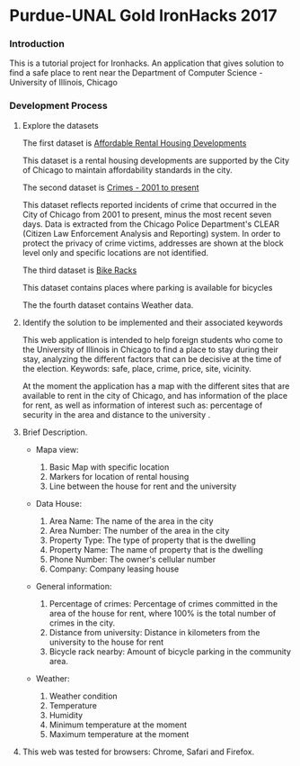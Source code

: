 # Purdue-UNAL Gold IronHacks 2017

### Introduction   


This is a tutorial project for Ironhacks. An application that gives solution to find a safe place to rent near the Department of Computer Science - University of Illinois, Chicago

### Development Process

1. Explore the datasets

   The first dataset is [Affordable Rental Housing Developments](https://catalog.data.gov/dataset/affordable-rental-housing-developments-ef5c2)

   This dataset is a rental housing developments are supported by the City of Chicago to maintain affordability standards in the city. 
   
   The second dataset is [Crimes - 2001 to present](https://data.cityofchicago.org/Public-Safety/Crimes-2001-to-present/ijzp-q8t2)
   
   This dataset reflects reported incidents of crime that occurred in the City of Chicago from 2001 to present, minus the most recent seven days. Data is extracted from the Chicago Police Department's CLEAR (Citizen Law Enforcement Analysis and Reporting) system. In order to protect the privacy of crime victims, addresses are shown at the block level only and specific locations are not identified. 
   
   The third dataset is [Bike Racks](https://data.cityofchicago.org/Transportation/Bike-Racks/cbyb-69xx)
   
   This dataset contains places where parking is available for bicycles
   
   The the fourth dataset contains Weather data.

2. Identify the solution to be implemented and their associated keywords

    This web application is intended to help foreign students who come to the University of Illinois in Chicago to find a place to stay during their stay, analyzing the different factors that can be decisive at the time of the election. Keywords: safe, place, crime, price, site, vicinity.

   At the moment the application has a map with the different sites that are available to rent in the city of Chicago, and has information of the place for rent, as well as information of interest such as: percentage of security in the area and distance to the university .
   
3. Brief Description.

    * Mapa view:
        1. Basic Map with specific location
        2. Markers for location of rental housing
        3. Line between the house for rent and the university
     
   * Data House:
        1. Area Name: The name of the area in the city
        2. Area Number: The number of the area in the city
        3. Property Type: The type of property that is the dwelling
        4. Property Name: The name of property that is the dwelling
        5. Phone Number: The owner's cellular number
        6. Company: Company leasing house

   * General information:
        1. Percentage of crimes: Percentage of crimes committed in the area of the house for rent, where 100% is the total number of crimes in the city.
        2. Distance from university: Distance in kilometers from the university to the house for rent
        3. Bicycle rack nearby: Amount of bicycle parking in the community area.
        
    * Weather:
         1. Weather condition
         2. Temperature
         3. Humidity
         4. Minimum temperature at the moment
         5. Maximum temperature at the moment
        

4. This web was tested for browsers: Chrome, Safari and Firefox.
